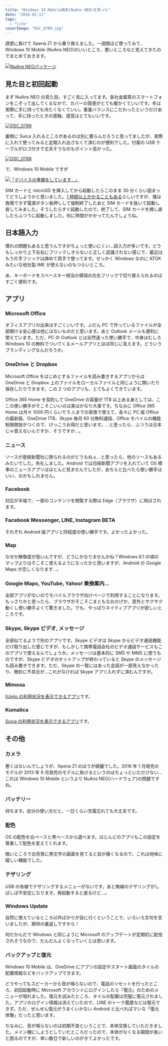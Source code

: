 ```yaml
---
title: "Windows 10 Mobile端末(NuAns NEO)を買った"
date: "2016-02-11"
tags:
  - "life"
coverImage: "DSC_0789.jpg"
---
```


誘惑に負けて Xperia Z1 から乗り換えました。一週間ほど使ってみて、Windows 10 Mobile (NuAns NEO)のいいところ、悪いところなど見えてきたのでまとめておきます。

[![NuAns NEOパッケージ](/images/DSC_0785-1024x576.jpg)](/images/DSC_0785.jpg)

## 見た目と初回起動

まず NuAns NEO の見た目。すごく気に入ってます。各社金属質のスマートフォンをこぞって出してくるなかで、カバーの質感がとても暖かくていいです。冬は実際に手に持っても冷たくなくていい。重量バランスにこだわったというだけあって、手に持ったときの感触、感覚はとてもいいです。

[![DSC_0789](/images/DSC_0789-1024x576.jpg)](/images/DSC_0789.jpg)

裏側に Suica 入れるところがあるのは別に要らんだろうと思ってましたが、実際に入れて使ってみると定期入れ出さなくて済むのが便利でした。付属の USB ケーブルがロゴ付きで丈夫そうなのもポイント高かった。

[![DSC_0788](/images/DSC_0788-1024x576.jpg)](/images/DSC_0788.jpg)

で、Windows 10 Mobile ですが

[![「デバイスの準備をしています…」](/images/DSC_0790-1024x576.jpg)](/images/DSC_0790.jpg)

SIM カードと microSD を挿入してから起動したらこのまま 30 分くらい固まってどうしようかと思いました。[1 時間以上かかることもある](http://neo.nuans.jp/support/faq/115/)らしいですが、僕は我慢できず電源ボタン長押しして強制終了したあと SIM カードを抜いて起動し直してみました。そうしたらすぐ起動したので、終了して、SIM カードを挿し直したらふつうに起動しました。何に時間がかかってたんでしょうね。

## 日本語入力

慣れの問題もあると思うんですがちょっと使いにくい…誤入力が多いです。どうもしっかり上下左右にフリックしきらないと正しく認識されない感じで、最近はもう片手フリックは諦めて両手で使ってます。せっかく Windows なのに ATOK みたいな他社製 IME が使えないのもつらいところ。

あ、キーボードをスペースキー相当の領域の左右フリックで切り替えられるのはすごく便利です。

## アプリ

### Microsoft Office

オフィスアプリの出来はすごくいいです。ふだん PC で作っているファイルが全部開ける安心感は他にはないものだと思います。あと Outlook メールも便利に使えています。ただ、PC の Outlook とは全然違った使い勝手で、中身はむしろ Windows 10 の無料でついてくるメールアプリとほぼ同じに見えます。どういうブランディングなんだろうか。

### OneDrive と Dropbox

Microsoft Office をはじめとするファイルを読み書きするアプリからは OneDrive と Dropbox 上のファイルをローカルファイルと同じように開いたり保存したりできます。この 2 つのアプリも、とてもよくできています。

Office 365 Home を契約して OneDrive の容量が 1TB 以上ある身としては、ここの使い勝手がそこそこいいのは実はかなり大事です。ちなみに Office 365 Home は月々 1000 円くらいで 5 人までの家族で使えて、各々に PC 版 Office の最新版、OneDrive 1TB、Skype 毎月 60 分無料通話、Office モバイルの機能制限開放がつくので、けっこうお得だと思います。…と思ったら、ふつうは日本じゃ買えないんですか、そうですか…。

### ニュース

ソースが産経新聞社に限られるのがどうもねぇ…と思ったら、他のソースもあるみたいでした。失礼しました。Android では日経新聞アプリを入れていて OS 標準のニュースアプリはほとんど見ませんでしたが、あちらと比べたら使い勝手はいい、のかもしれません。

### Facebook

対応が半端で、一部のコンテンツを閲覧する際は Edge（ブラウザ）に飛ばされます。

### Facebook Messenger, LINE, Instagram BETA

それぞれ Android 版アプリと同程度の使い勝手です。よかったよかった。

### Map

なぜか解像度が低いんですが、どうにかなりませんかね？Windows 8.1 の頃のマップよりはそこそこ使えるようになったかと思いますが、Android の Google Maps が恋しくなります…。

### Google Maps, YouTube, Yahoo! 乗換案内…

全部アプリがないのでモバイルブラウザ向けページで利用することになります。もっさりかと思ったら、ブラウザがそこそこまともなおかげか、意外とサクサク動くし使い勝手よくて驚きました。でも、やっぱりネイティブアプリが欲しいところです。

### Skype, Skype ビデオ, メッセージ

全部似てるようで別のアプリです。Skype ビデオは Skype からビデオ通話機能だけ取り出した感じですが、もしかして携帯電話会社のビデオ通話サービスもこのアプリで使えるんでしょうか。メッセージは基本的に SMS や MMS に使うものですが、Skype ビデオのセットアップが終わっていると Skype のメッセージも読み書きできます。ただ、Skype の一覧にはあった会話が一部見えなかったり、微妙に不具合が…これがなければ Skype アプリ入れずに済むんですが。

### Mimosa

[IIJmio の利用状況を表示できるアプリ](https://www.microsoft.com/ja-jp/store/apps/mimosa/9nblggh1mk3v)です。

### Kumalica

[Suica の利用状況を表示できるアプリ](https://www.microsoft.com/ja-jp/store/apps/kumalica/9nblggh5ckz9)です。

## その他

### カメラ

悪くはないんでしょうが、Xperia Z1 のほうが綺麗でした。2016 年 1 月発売のモデルが 2013 年 9 月発売のモデルに負けるというのはちょっといただけない…これは Windows 10 Mobile というより NuAns NEO(ハードウェア)の問題ですね。

### バッテリー

持ちます。自分の使い方だと、一日くらい充電忘れても大丈夫です。

### 配色

OS の配色を白ベースと黒ベースから選べます。ほとんどのアプリもこの設定を尊重して配色を変えてくれます。

暗いところで白背景に黒文字の画面を見てると目が痛くなるので、これは地味に嬉しい機能でした。

### テザリング

USB の有線でテザリングするメニューがないです。あと無線のテザリングがしばしば不安定になります。再起動すると直るけど…。

### Windows Update

自然に使えているところ以外ばかりが目に付くということで、いろいろ文句を言いましたが、期待の裏返しですから！

何だかんだで Windows と同じように Microsoft のアップデートが定期的に配信されそうなので、だんだんよくなっていくとは思います。

### バックアップと復元

Windows 10 Mobile は、OneDrive にアプリの設定やスタート画面のタイルの配置情報などをバックアップできます。

どうやってもスピーカーから音が鳴らないので、電話のリセットを行ったところ、初回起動時に Microsoft アカウントにログインしたら「復元」のためのメニューが現れました。復元を試みたところ、タイルの配置は完璧に復元されました。アプリのログイン情報は消えていたので、LINE のトーク履歴などは復元できず。ただ、ぜんぜん復元がうまくいかない Android と比べればマシな「復元体験」だったと思います。

ちなみに、音が鳴らないのは初期不良ということで、本体交換していただきました。メイン機にしようとしていたところだったので、本体がなくなる期間が長いと困るのですが、幸い数日で新しいのがきてよかったです。
